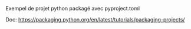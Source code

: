 Exempel de projet python packagé avec pyproject.toml

Doc:
https://packaging.python.org/en/latest/tutorials/packaging-projects/